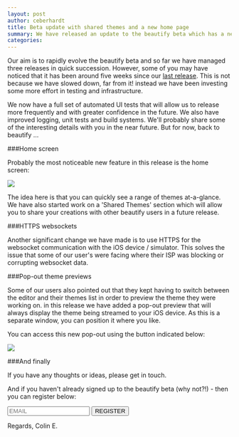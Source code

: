 ```yaml
---
layout: post
author: ceberhardt
title: Beta update with shared themes and a new home page
summary: We have released an update to the beautify beta which has a new 'home' screen that shows mini previews of the various themes. 
categories:
---
```

Our aim is to rapidly evolve the beautify beta and so far we have managed three releases in quick succession. However, some of you may have noticed that it has been around five weeks since our <a href="{{ site.baseurl }}2013/11/01/beta-updates.html">last release</a>. This is not because we have slowed down, far from it! instead we have been investing some more effort in testing and infrastructure. 

We now have a full set of automated UI tests that will allow us to release more frequently and with greater confidence in the future. We also have improved logging, unit tests and build systems. We'll probably share some of the interesting details with you in the near future. But for now, back to beautify ...

###Home screen

Probably the most noticeable new feature in this release is the home screen: 

<img src="{{ site.baseurl }}/assets/beautify-new-home-page.png"/>

The idea here is that you can quickly see a range of themes at-a-glance. We have also started work on a 'Shared Themes' section which will allow you to share your creations with other beautify users in a future release.

###HTTPS websockets

Another significant change we have made is to use HTTPS for the websocket communication with the iOS device / simulator. This solves the issue that some of our user's were facing where their ISP was blocking or corrupting websocket data.

###Pop-out theme previews

Some of our users also pointed out that they kept having to switch between the editor and their themes list in order to preview the theme they were working on. in this release we have added a pop-out preview that will always display the theme being streamed to your iOS device. As this is a separate window, you can position it where you like.

You can access this new pop-out using the button indicated below:  

<img src="{{ site.baseurl }}/assets/beautify-pop-out-preview.jpg"/>

###And finally

If you have any thoughts or ideas, please get in touch.

And if you haven't already signed up to the beautify beta (why not?!) - then you can register below:

<form id="interest" action="http://beautify.us7.list-manage.com/subscribe/post?u=1e6e13d9f376ab2b22c458c4c&amp;id=cf1cde751c" method="post" class="row">
  <input type="email" name="EMAIL" placeholder="EMAIL" class="col-lg-6 col-md-6 col-sm-12 col-xs-12"> </input>
  <button type="submit" class="btn col-lg-5 col-lg-offset-1 col-md-5 col-md-offset-1 col-sm-12 col-xs-12">REGISTER</button>
</form>

Regards, Colin E.
